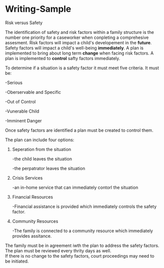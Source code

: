 # Writing-Sample
Risk versus Safety

The identification of safety and risk factors within a family structure is the number one priority 
for a caseworker when conpleting a comprehesive assesment.
Risk factors will impact a child's developement in the **future**.
Safety factors will impact a child's well-being **immediately**.
A plan is implemented to bring about long term **change** when facing risk factors.
A plan is implemented to **control** safty factors immediately.

To determine if a situation is a safety factor it must meet five criteria.
It must be:

-Serious

-Oberservable and Specific

-Out of Control

-Vunerable Child

-Imminent Danger

Once safety factors are identified a plan must be created to control them.

The plan can include four options:
1. Seperation from the situation

   -the child leaves the situation
  
    -the perpatrator leaves the situation
  
2. Crisis Services

    -an in-home service that can immediately contorl the situation
 
3. Financial Resources

    -Financial assistance is provided which immediately controls the safety factor.
    
4. Community Resources

    -The family is connected to a community resource which immediately provides assitance.
    
The family must be in agreement iwth the plan to address the safety factors.  
The plan must be reviewed every thrity days as well.  
If there is no change to the safety factors, court proceedings may need to be initiated.
